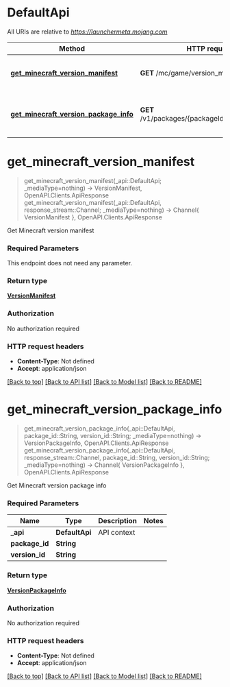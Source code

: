 # DefaultApi

All URIs are relative to *https://launchermeta.mojang.com*

Method | HTTP request | Description
------------- | ------------- | -------------
[**get_minecraft_version_manifest**](DefaultApi.md#get_minecraft_version_manifest) | **GET** /mc/game/version_manifest.json | Get Minecraft version manifest
[**get_minecraft_version_package_info**](DefaultApi.md#get_minecraft_version_package_info) | **GET** /v1/packages/{packageId}/{versionId}.json | Get Minecraft version package info


# **get_minecraft_version_manifest**
> get_minecraft_version_manifest(_api::DefaultApi; _mediaType=nothing) -> VersionManifest, OpenAPI.Clients.ApiResponse <br/>
> get_minecraft_version_manifest(_api::DefaultApi, response_stream::Channel; _mediaType=nothing) -> Channel{ VersionManifest }, OpenAPI.Clients.ApiResponse

Get Minecraft version manifest

### Required Parameters
This endpoint does not need any parameter.

### Return type

[**VersionManifest**](VersionManifest.md)

### Authorization

No authorization required

### HTTP request headers

 - **Content-Type**: Not defined
 - **Accept**: application/json

[[Back to top]](#) [[Back to API list]](../README.md#api-endpoints) [[Back to Model list]](../README.md#models) [[Back to README]](../README.md)

# **get_minecraft_version_package_info**
> get_minecraft_version_package_info(_api::DefaultApi, package_id::String, version_id::String; _mediaType=nothing) -> VersionPackageInfo, OpenAPI.Clients.ApiResponse <br/>
> get_minecraft_version_package_info(_api::DefaultApi, response_stream::Channel, package_id::String, version_id::String; _mediaType=nothing) -> Channel{ VersionPackageInfo }, OpenAPI.Clients.ApiResponse

Get Minecraft version package info

### Required Parameters

Name | Type | Description  | Notes
------------- | ------------- | ------------- | -------------
 **_api** | **DefaultApi** | API context | 
**package_id** | **String** |  |
**version_id** | **String** |  |

### Return type

[**VersionPackageInfo**](VersionPackageInfo.md)

### Authorization

No authorization required

### HTTP request headers

 - **Content-Type**: Not defined
 - **Accept**: application/json

[[Back to top]](#) [[Back to API list]](../README.md#api-endpoints) [[Back to Model list]](../README.md#models) [[Back to README]](../README.md)

